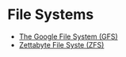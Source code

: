 # File Systems

- [The Google File System (GFS)](https://static.googleusercontent.com/media/research.google.com/en//archive/gfs-sosp2003.pdf)
- [Zettabyte File Syste (ZFS)](https://www.cs.hmc.edu/~rhodes/cs134/readings/The%20Zettabyte%20File%20System.pdf)
